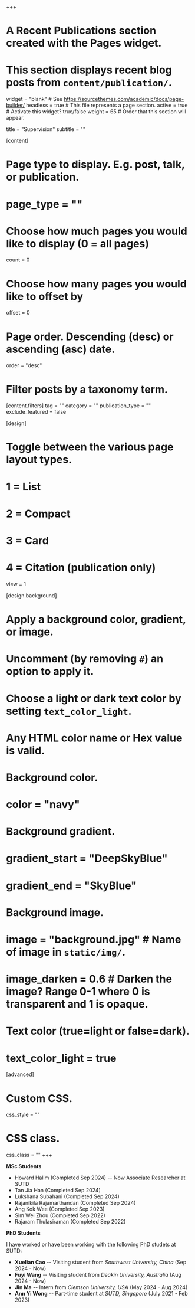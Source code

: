 +++
# A Recent Publications section created with the Pages widget.
# This section displays recent blog posts from `content/publication/`.

widget = "blank"  # See https://sourcethemes.com/academic/docs/page-builder/
headless = true  # This file represents a page section.
active = true  # Activate this widget? true/false
weight = 65  # Order that this section will appear.

title = "Supervision"
subtitle = ""

[content]
  # Page type to display. E.g. post, talk, or publication.
  # page_type = ""
  
  # Choose how much pages you would like to display (0 = all pages)
  count = 0
  
  # Choose how many pages you would like to offset by
  offset = 0

  # Page order. Descending (desc) or ascending (asc) date.
  order = "desc"

  # Filter posts by a taxonomy term.
  [content.filters]
    tag = ""
    category = ""
    publication_type = ""
    exclude_featured = false
  
[design]
  # Toggle between the various page layout types.
  #   1 = List
  #   2 = Compact
  #   3 = Card
  #   4 = Citation (publication only)
  view = 1
  
[design.background]
  # Apply a background color, gradient, or image.
  #   Uncomment (by removing `#`) an option to apply it.
  #   Choose a light or dark text color by setting `text_color_light`.
  #   Any HTML color name or Hex value is valid.
    
  # Background color.
  # color = "navy"
  
  # Background gradient.
  # gradient_start = "DeepSkyBlue"
  # gradient_end = "SkyBlue"
  
  # Background image.
  # image = "background.jpg"  # Name of image in `static/img/`.
  # image_darken = 0.6  # Darken the image? Range 0-1 where 0 is transparent and 1 is opaque.

  # Text color (true=light or false=dark).
  # text_color_light = true  
  
[advanced]
 # Custom CSS. 
 css_style = ""
 
 # CSS class.
 css_class = ""
+++
  
**MSc Students**
  * Howard Halim (Completed Sep 2024) -- Now Associate Researcher at SUTD
  * Tan Jia Han (Completed Sep 2024)
  * Lukshana Subahani (Completed Sep 2024)
  * Rajanikila Rajamarthandan (Completed Sep 2024)
  * Ang Kok Wee (Completed Sep 2023)
  * Sim Wei Zhou (Completed Sep 2022)
  * Rajaram Thulasiraman (Completed Sep 2022)

**PhD Students**

I have worked or have been working with the following PhD studets at SUTD:
  * **Xuelian Cao** -- Visiting student from *Southwest University, China* (Sep 2024 - Now)
  * **Fuyi Wang** -- Visiting student from *Deakin University, Australia* (Aug 2024 - Now)
  * **Jin Ma** -- Intern from *Clemson University, USA* (May 2024 - Aug 2024)
  * **Ann Yi Wong** -- Part-time student at *SUTD, Singapore* (July 2021 - Feb 2023)

